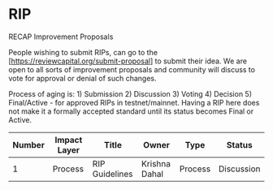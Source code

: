 # RIP
RECAP Improvement Proposals

People wishing to submit RIPs, can go to the [https://reviewcapital.org/submit-proposal] to submit their idea. We are open to all sorts of improvement proposals and community will discuss to vote for approval or denial of such changes.

Process of aging is: 1) Submission 2) Discussion 3) Voting 4) Decision 5) Final/Active - for approved RIPs in testnet/mainnet.
Having a RIP here does not make it a formally accepted standard until its status becomes Final or Active.


| Number | Impact Layer | Title          | Owner         | Type    | Status     |
| ------ | ------------ | -------------- | ------------- | ------- | ---------- |
| 1      | Process      | RIP Guidelines | Krishna Dahal | Process | Discussion |


<!-- IMPORTANT! do NOT JUST add RIPs here! -->
